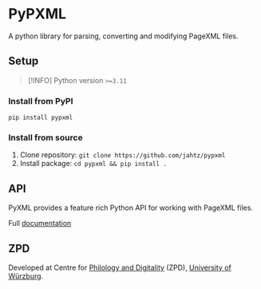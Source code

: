 # PyPXML
A python library for parsing, converting and modifying PageXML files.

## Setup
>[!INFO]
>Python version `>=3.11`

### Install from PyPI
```shell
pip install pypxml
```

### Install from source
1. Clone repository: `git clone https://github.com/jahtz/pypxml`
2. Install package: `cd pypxml && pip install .`

## API
PyXML provides a feature rich Python API for working with PageXML files.

Full [documentation](docs/DOCUMENTATION.md)
  
## ZPD
Developed at Centre for [Philology and Digitality](https://www.uni-wuerzburg.de/en/zpd/) (ZPD), [University of Würzburg](https://www.uni-wuerzburg.de/en/).